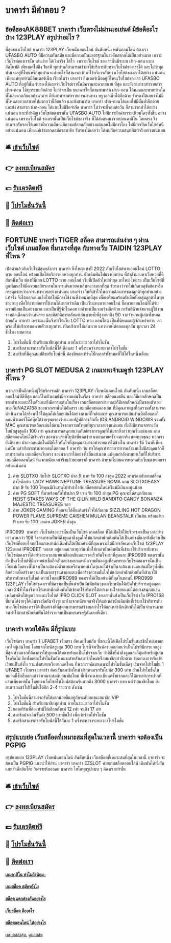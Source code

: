 # บาคาร่า มีคำตอบ ?
## ข้อดีของAK88BET บาคาร่า เว็บตรงไม่ผ่านเอเย่นต์ มีข้อดีอะไรบ้าง 123PLAY สรุปว่าอะไร ?
ที่สุดของเว็บไซต์ บาคาร่า 123PLAY เว็บพนันออนไลน์ อันดับหนึ่ง พนันออนไลน์ ต้องเรา UFASBO AUTO ที่มีความทันสมัย และมีความเป็นมาตรฐานในระดับสากลได้เป็นอย่างมาก เพราะเว็บไซต์ของเรานั้น เล่นง่าย ได้เงินจริง ได้ไว  เพราะเว็บไซต์ ของเรานั้นมีระบบ ฝาก-ถอน แบบอัตโนมัติ เพียงแค่ไม่ถึง 1นาที ทุกท่านก็สามารถเข้ามาใช้บริการกับทางเว็บไซต์ของเราได้ และไม่ว่าทุกท่านจะอยู่ที่ไหนหรือทุกท่านจะทำอะไรก็สามารถเข้ามาใช้บริการกับทางเว็บไซต์ของเราได้อย่าง แน่นอนเพียงแค่ทุกท่านมีอินเตอร์เน็ต เรียกได้ว่า บาคาร่า อินเตอร์เน็ตอยู่ที่ไหนเว็บไซต์ของเรา UFASBO AUTO ก็อยู่ที่นั้น รับรองได้เลยว่าเว็บไซต์เรานั้นมีความสะดวกสบาย ที่สุด และยังสามารถทำรายการ ฝาก-ถอน ได้ทุกระบบอีกด้วย ไม่ว่าจะเป็น ธนาคารใดก็ตามสามารถ ฝาก-ถอน ได้หมดและหากท่านใดที่ไม่สะดวกกับแอปธนาคาร ก็ยังสามารถทำรายการผ่านทาง ทรูวอลเล็ทได้อีกด้วย รับรองได้เลยว่าไม่มีที่ไหนสะดวกสบายไปมากกว่านี้อีกแล้ว และยังสามารถ บาคาร่า ฝาก-ถอนได้แบบไม่มีตั้นต่ำอีกด้วย และยัง สามารถ ฝาก-ถอน ได้แบบไม่มีขีดจำกัด บาคาร่า ไม่ว่าจะกี่รอบต่อวัน ก็สามารถทำได้อย่างแน่นอน และที่สำคัญ เว็บไซต์ของเรานั้น UFASBO AUTO ไม่มีการหักค่าธรรมเนียมใดๆทั้งสิ้น อย่างแน่นอน เพราะเว็บไซต์ ของเรานั้นเป็นเว็บไซต์ของจริง ที่ได้ส่งตรงมาจากบ่อนคาสิโน โดยตรง จึงสามารถรับรองได้เลยว่ามีความมั่นคงมีความปลอดภัยอย่างแน่นอนไม่มีการโกง ไม่มีการปิดเว็บไซต์หนีอย่างแน่นอน เพียงแค่เข้ามากดสมัครสมาชิก รับรองได้เลยว่า ได้พบกับความสนุกที่แท้จริงอย่างแน่นอน

## 🛎 [เข้าเว็บไซต์](https://bit.ly/3SdLNi2)
## 👉 [ลงทะเบียนสมัคร](https://bit.ly/3SdLNi2)
## 💵 [รับเครดิตฟรี](https://bit.ly/3dyRKHj)
## 👑 [โปรโมชั่นวันนี้](https://bit.ly/3dyRKHj)
## 📱 [ติดต่อเรา](https://bit.ly/3dyRKHj)

## FORTUNE บาคาร่า TIGER สล็อต สามารถเล่นง่าย ๆ ผ่านเว็บไซต์ เกมสล็อต ที่มาแรงที่สุด กับทางเว็บ TAIDIN 123PLAY ที่ไหน ?
เปิดตัวแล้วกับเว็บไซต์สุดอลังการ บาคาร่า ยิ่งใหญ่แห่งปี 2022 กับเว็บไซต์หวยออนไลน์ LOTTO หวย ออนไลน์ พร้อมเปิดให้บริการคอหวยทุกท่าน นักเดิมพันไฟแรงทุกท่าน ที่กำลังมองหาเว็บหวยที่ดีสักหนึ่งเว็บ ต้องที่นี่เลย LOTTO หวย ออนไลน์ เว็บที่เปิดตัวใหม่ล่าสุด มาใหม่ ไฟแรง เป็นเว็บไซต์ที่ถูกพัฒนาให้มีความเสถียรภาพในการเล่นหวยคงเส้นคงวามากที่สุด รับรองว่าจะไม่เกิดเหตุขัดข้องหรือกระตุกระหว่างการแทงหวยอย่างแน่นอน บาคาร่า เว็บที่เข้าใจในความต้องการของลูกค้าทุกท่านอย่างแท้จริง จึงได้ออกแบบเว็บไซต์ให้มีการใช้งานที่ง่ายมากที่สุด เพื่อเตรียมพร้อมรับมือกับกลุ่มลูกค้าในทุกช่วงอายุ เพื่อให้ง่ายต่อการใช้งานได้มากกว่าเดิม เป็นเว็บแทงหวยออนไลน์ ซื้อหวยออนไลน์ที่ได้รับความนิยมเป็นอย่างมาก และเป็นที่รู้จักในคอหวยตัวยงเป็นวงกว้างอีกด้วย การันตีด้วยจำนวนผู้ใช้งานรวมต่อเดือนกว่าแสนราย และมีสถิติการกลับมาเล่นหวยซ้ำที่สูงมากถึง 90 จากจำนวนผู้เล่นทั้งหมดด้วยกัน บาคาร่า เพราะฉะนั้นจึงทำให้เว็บ LOTTO หวย ออนไลน์ เป็นที่นิยมและรู้จักแพร่หลาย เราพร้อมให้บริการคอหวยตัวยงทุกท่าน เปิดบริการให้เล่นหวย แทงหวยได้ตลอดทุกวัน ทุกเวลา 24 ชั่วโมง
บทความ
1. โปรโมชั่นนี้ สำหรับสมาชิกทุกท่าน ภายในระยะเวลาโปรโมชั่น
2. สมาชิกสามารถขอรับโบนัสนี้ได้เดือนละ 1 ครั้งระหว่างระยะเวลาโปรโมชั่น
3. สมาชิกที่มีคุณสมบัติขอรับโบนัสนี้ ต้องมียอดเทิร์นโป๊กเกอร์ทั้งหมดที่ใช้ได้ในหนึ่งเดือน

## บาคาร่า PG SLOT MEDUSA 2 เกมเทพเจ้าเมดูซ่า 123PLAY ที่ไหน ?
พวกเราเป็นอีกหนึ่งผู้ให้บริการหลัก บาคาร่า 123PLAY เว็บพนันออนไลน์ อันดับหนึ่ง เกมสล็อตออนไลน์ที่ดีที่สุด และก็ในตัวเกมยังมีความเด่นในเรื่อง บาคาร่า สล็อตแมชชีน และก็มีเอกลักษณ์เป็นของตัวเองและก็ในตัวเกมยังมีความเด่นในเรื่อง เกมสล็อตแตกง่าย และก็มีเอกลักษณ์เป็นของตัวเอง ทางเว็บNAZA168 ของพวกเรานั้นได้คัดสรร เกมสล็อตทดลองเล่น ที่มีคุณภาพสูงที่สุดรวมทั้งสามารถดำเนินงานได้จริงมาไว้ให้คุณได้เลือกเล่นได้อย่างตามที่ใจต้องการ คุณสามารถเล่นผ่านมือถือและก็คอมพิวเตอร์โน๊ตบุ๊คได้ง่ายๆพอรองรับระบบปฏิบัติการอีกทั้ง IOS ANDROID WINDOWS รวมทั้ง MAC คุณสามารถเลือกเล่นได้ตามใจชอบรวมทั้งทุกที่ทุกเวลาอย่างแน่นอน ทั้งยังมีการแจกรางวัลโบนัสสูงสุดถึง 100 เท่า คุณสามารถสนุกสนานกับอัตราการคูณที่ให้มากยิ่งกว่าทุกเว็บแน่นอน เกมสล็อตออนไลน์ได้เงินจริง ของพวกเรามีโบนัสที่แตกง่าย แตกหลายครั้ง แตกจริง แตกทุกขณะ พวกเรายังมีระบบ ฝาก-ถอนอัตโนมัติที่เร็วทันใจที่สุดคุณสามารถทำรายการได้ข้างใน บาคาร่า 15 วินาทีเพียงแค่นั้น แล้วยังกระทำฝากถอนได้ตลอด 1 บาคาร่า วัน ทำให้คุณทำรายการการคลังแบบไม่มีสะดุดแล้วก็สามารถเล่น เกมสล็อตเว็บตรง ของพวกเราได้อย่างไรลื่นแน่นอน แม้คุณกำลังตามหาเว็บที่ให้บริการ เกมสล็อตออนไลน์ ที่แจกหนักแจกจริงแล้วพวกเราก็ บาคาร่า ถ้าหากไม่สมควรพลาดกับเว็บของพวกเราอย่างแน่นอน
1. ค่าย SLOTXO กับโปร SLOTXO ฝาก 9 บาท รับ 100 ล่าสุด 2022 มาพร้อมกับเกมสล็อตกำไรดีอย่าง LADY HAWK NEPTUNE TREASURE ROMA แถม SLOTXOEASY ฝาก 9 รับ 100 ให้คุณมีเงินทุนไปทำกำไรกับสล็อตออนไลน์ฟรีแม้มีเงินลงทุนน้อย
2. ค่าย PG SOFT ที่มาพร้อมกับโปรฝาก 9 บาท รับ 100 ล่าสุด PG คุณจะได้สนุกกับเกม HEIST STAKES WAYS OF THE QILIN WILD BANDITO CANDY BONANZA MAJESTIC TREASURES ฯลฯ
3. ค่าย JOKER GAMING ที่คุณจะได้ตื่นเต้นเร้าใจไปกับเกม SIZZLING HOT DRAGON POWER FLAME SUPREME CAISHEN MULAN BEANSTALK เป็นต้น พร้อมฝาก 9 บาท รับ 100 วอเลท JOKER ล่าสุด

IPRO999  บาคาร่า เว็บไซต์ของเรานั้นเป็นเว็บไซต์ เกมสล็อต ที่ได้เปิดให้ใช้บริการมาเป็นเวลาอย่างยาวนานกว่า 10ปี จึงสามารถเป็นที่ดึงดูดตาดึงดูดใจให้แก่เหล่านักเดิมพันได้เป็นอย่างดีและยังถือว่าเป็นเว็บไซต์ที่ตอบโจทย์ให้แก่เหล่านักเดิมพันได้เป็นอย่างดีที่สุดเพราะได้มีการอัพเดทเว็บไซต์ 123PLAY 123เพลล์ IPROBET วอเลท อยู่ตลอดเวลาทุกวันเพื่อให้เหล่านักเดิมพันที่เข้ามาใช้บริการกับทางเว็บไซต์ของเราได้อย่างสะดวกสบายเพลิดเพลินและรวดเร็วทันใจมากที่สุดและ IPRO999 ของเรานั้นยังเป็นเว็บไซต์ที่มีความน่าเชื่อถือเป็นอย่างมากและมีความมั่นคงสูงที่สุดเพราะเว็บไซต์ของเรานั้นเป็นเว็บแท้เว็บตรงที่ไม่จำเป็นจะต้องมีตัวแทนหรือนายหน้าใดๆและไม่จำเป็นจะต้องผ่านเอเย่นต์ใดๆทั้งสิ้นอีกด้วยเพื่อสร้างความเป็นมาตรฐานสากลและเพื่อสร้างความมั่นใจให้แก่เหล่านักเดิมพันที่เข้ามาใช้บริการกับทางเว็บไซต์ ดาวน์โหลดIPRO999 ของเราได้เป็นอย่างดีที่สุดในตอนนี้ IPRO999 123PLAY เว็บไซต์ของเราที่มีความเป็นชั้นนำเป็นอันดับต้นๆของเว็บพนันได้เปิดให้บริการอยู่ตลอดเวลา 24ชั่วโมงจึงทำให้เหล่านักเดิมพันได้เข้ามาใช้บริการได้อย่างตามใจชอบและได้อย่างสนุกสนานเพลิดเพลินได้ทุกเวลาและเว็บไซต์ IPRO CLICK SLOT ของเรานั้นยังเป็นเว็บไซต์ เว็บ IPRO168 ที่เล่นได้ง่ายๆได้เงินรางวัลกันจริงๆและยังแจกหนักแจกจริงให้แก่เหล่านักเดิมพันที่เข้ามาใช้บริการกับทางเว็บไซต์ของเราได้เป็นอย่างดีที่สุดจนสามารถสร้างผลกำไรให้แก่เหล่านักเดิมพันได้เป็นจำนวนมากจนทำให้เหล่านักเดิมพันได้ร่ำรวยจนเป็นมหาเศรษฐีกันเลยที่เดียว

## บาคาร่า หวยใต้ดิน มีกี่รูปแบบ
เว็บไซต์ตรง บาคาร่า 1 UFABET เว็บตรง อัพเดทใหม่กับ ที่ขณะนี้ได้เปิดโปรโมชั่นสมาชิกใหม่เอาอกเอาใจผู้เล่นใหม่ โดยแจกโบนัสสูงสุด 300 บาท โปรนี้จำเป็นต้องบอกก่อนว่าเป็นโปรที่มีการแจกสูงที่สุด ส่วนแรกที่ต้องการให้ทุกคนได้มองพร้อมเป็นโปรจากเว็บ ว่ามีสิ่งที่น่าดึงดูดและก็คุ้มสำหรับผู้เล่นใช่หรือไม่ อีกทั้งแต่ละโปรโมชั่นยังเหมาะสำหรับสมาชิกใหม่หรือสมาชิกเก่าอีกด้วย ข้อตกลงการรับเข้าเรียนเป็นยังไง รวมทั้งสบายหรือยากแค่ไหน ที่พวกเราคัดมาเฉพาะโปรโมชั่นเด็ดๆ
เริ่มจากโปรโมชั่น 1 UFABET เว็บตรง บาคาร่า ต้อนรับสมาชิกใหม่ ฝากหนแรกรับโบนัส 300 บาท ส่วนโปรโมชั่นในหมวดนี้ชื่อก็บอกแล้วว่าเหมาะสมกับสมาชิกใหม่ ที่เพิ่งจะลงทะเบียนครั้งแรกและก็ได้กระทำการฝากทีแรกเพียงแค่นั้น โดยทางเว็บไซต์ให้โบนัสต้อนรับมากถึง 3000 บาคาร่า บาท แต่ว่าสมาชิกใหม่ ยังสามารถแชร์โปรโมชั่นได้อีก 3-4 รายการ ดังเช่น
1. โปรโมชั่นนี้สามารถรับได้มากน้อยขึ้นอยู่กับระดับสถานะสมาชิก VIP
2. โปรโมชั่นนี้ สำหรับสมาชิกทุกท่าน ภายในระยะเวลาโปรโมชั่น
3. ยอดเทิร์นที่ต้องทำมีให้เลือกตั้งแต่ 12 เท่า จนถึง 17 เท่า
4. สมาชิกฝากเงินขั้นต่ำ 500 บาทขึ้นไป เพื่อเข้าร่วมโปรโมชั่น
5. สมาชิกสามารถขอรับโบนัสนี้ได้วันละ 1 ครั้งระหว่างระยะเวลาโปรโมชั่น

## สรุปแบบย่อ เว็บสล็อตที่เหมาะสมที่สุดในเวลานี้ บาคาร่า จะต้องเป็น PGPIG
สรุปแบบย่อ 123PLAY เว็บพนันออนไลน์ อันดับหนึ่ง เว็บสล็อตที่เหมาะสมที่สุดในเวลานี้ บาคาร่า จะต้องเป็น PGPIG แนะนำให้อ่าน บาคาร่า บาคาร่า EZSLOT ค่ายเกมสล็อตออนไลน์ เดิมพันได้ทั้งวัน และ ทีเด็ดล้มโต๊ะ วิเคราะห์บอลคม บาคาร่า ไฮโลทุกรูปแบบ ๆ ต้องเราเท่านั้น

## 🛎 [เข้าเว็บไซต์](https://bit.ly/3SdLNi2)
## 👉 [ลงทะเบียนสมัคร](https://bit.ly/3SdLNi2)
## 💵 [รับเครดิตฟรี](https://bit.ly/3dyRKHj)
## 👑 [โปรโมชั่นวันนี้](https://bit.ly/3dyRKHj)
## 📱 [ติดต่อเรา](https://bit.ly/3dyRKHj)

#### [เกมคาสิโน ทำไมถึงนิยม-](https://atom.io/themes/เกมคาสิโน%20ทำไมถึงนิยม-)
#### [เกมสล็อต สมัครยังไง](https://atom.io/themes/เกมสล็อต%20สมัครยังไง)
#### [สล็อต แตกต่างกันอย่างไร](https://atom.io/themes/สล็อต%20แตกต่างกันอย่างไร)
#### [เว็บสล็อต คืออะไร](https://atom.io/themes/เว็บสล็อต%20คืออะไร)
#### [สล็อตออนไลน์ ได้อย่างไร](https://atom.io/themes/สล็อตออนไลน์%20ได้อย่างไร)

[ผลบอลล่าสุด](https://siamsport.tv "ผลบอลล่าสุด"), [ดูบอลสด](https://siamsport.tv/ดูบอลสด "ดูบอลสด")